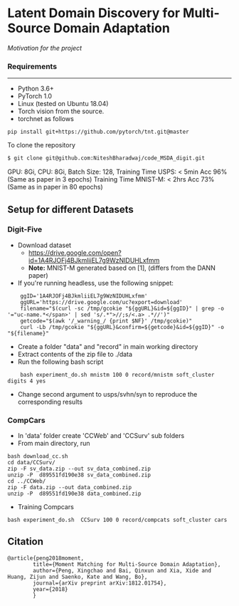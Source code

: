 
Latent Domain Discovery for Multi-Source Domain Adaptation
==================

_Motivation for the project_

### Requirements
-----------
 - Python 3.6+
 - PyTorch 1.0
- Linux (tested on Ubuntu 18.04)
- Torch vision from the source.
- torchnet as follows
```
pip install git+https://github.com/pytorch/tnt.git@master
```

To clone the repository
``` bash
$ git clone git@github.com:NiteshBharadwaj/code_MSDA_digit.git
```

GPU: 8Gi, CPU: 8Gi, Batch Size: 128, 
    Training Time USPS: < 5min Acc 96% (Same as paper in 3 epochs) 
    Training Time MNIST-M: < 2hrs Acc 73% (Same as in paper in 80 epochs)

## Setup for different Datasets

### Digit-Five
- Download dataset 
	- https://drive.google.com/open?id=1A4RJOFj4BJkmliiEL7g9WzNIDUHLxfmm
	- **Note:** MNIST-M generated based on [1], (differs from the DANN paper)
- If you're running headless, use the following snippet: 
```
    ggID='1A4RJOFj4BJkmliiEL7g9WzNIDUHLxfmm'  
    ggURL='https://drive.google.com/uc?export=download'  
    filename="$(curl -sc /tmp/gcokie "${ggURL}&id=${ggID}" | grep -o '="uc-name.*</span>' | sed 's/.*">//;s/<.a> .*//')"  
    getcode="$(awk '/_warning_/ {print $NF}' /tmp/gcokie)"  
    curl -Lb /tmp/gcokie "${ggURL}&confirm=${getcode}&id=${ggID}" -o "${filename}"  
```    
- Create a folder "data" and "record" in main working directory
- Extract contents of the zip file to ./data
- Run the following bash script
```
    bash experiment_do.sh mnistm 100 0 record/mnistm soft_cluster digits 4 yes
```
- Change second argument to usps/svhn/syn to reproduce the corresponding results

### CompCars     
- In 'data' folder create 'CCWeb' and 'CCSurv' sub folders
- From main directory, run 
```
bash download_cc.sh
cd data/CCSurv/
zip -F sv_data.zip --out sv_data_combined.zip
unzip -P  d89551fd190e38 sv_data_combined.zip
cd ../CCWeb/
zip -F data.zip --out data_combined.zip
unzip -P  d89551fd190e38 data_combined.zip
```

- Training Compcars
```
bash experiment_do.sh  CCSurv 100 0 record/compcats soft_cluster cars
```
## Citation
```
@article{peng2018moment,
        title={Moment Matching for Multi-Source Domain Adaptation},
        author={Peng, Xingchao and Bai, Qinxun and Xia, Xide and Huang, Zijun and Saenko, Kate and Wang, Bo},
        journal={arXiv preprint arXiv:1812.01754},
        year={2018}
        }
```
             

